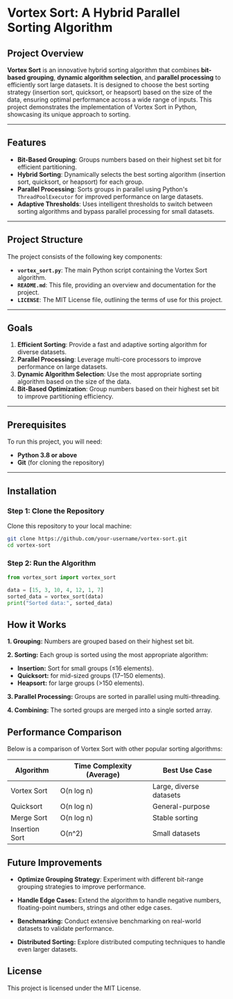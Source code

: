 # Vortex Sort: A Hybrid Parallel Sorting Algorithm

## Project Overview

**Vortex Sort** is an innovative hybrid sorting algorithm that combines **bit-based grouping**, **dynamic algorithm selection**, and **parallel processing** to efficiently sort large datasets. It is designed to choose the best sorting strategy (insertion sort, quicksort, or heapsort) based on the size of the data, ensuring optimal performance across a wide range of inputs. This project demonstrates the implementation of Vortex Sort in Python, showcasing its unique approach to sorting.

---

## Features

- **Bit-Based Grouping**: Groups numbers based on their highest set bit for efficient partitioning.
- **Hybrid Sorting**: Dynamically selects the best sorting algorithm (insertion sort, quicksort, or heapsort) for each group.
- **Parallel Processing**: Sorts groups in parallel using Python's `ThreadPoolExecutor` for improved performance on large datasets.
- **Adaptive Thresholds**: Uses intelligent thresholds to switch between sorting algorithms and bypass parallel processing for small datasets.

---

## Project Structure

The project consists of the following key components:

- **`vortex_sort.py`**: The main Python script containing the Vortex Sort algorithm.
- **`README.md`**: This file, providing an overview and documentation for the project.
- **`LICENSE`**: The MIT License file, outlining the terms of use for this project.

---

## Goals

1. **Efficient Sorting**: Provide a fast and adaptive sorting algorithm for diverse datasets.
2. **Parallel Processing**: Leverage multi-core processors to improve performance on large datasets.
3. **Dynamic Algorithm Selection**: Use the most appropriate sorting algorithm based on the size of the data.
4. **Bit-Based Optimization**: Group numbers based on their highest set bit to improve partitioning efficiency.

---

## Prerequisites

To run this project, you will need:

- **Python 3.8 or above**
- **Git** (for cloning the repository)

---

## Installation

### Step 1: Clone the Repository

Clone this repository to your local machine:

```bash
git clone https://github.com/your-username/vortex-sort.git
cd vortex-sort
```

### Step 2: Run the Algorithm
```python
from vortex_sort import vortex_sort

data = [15, 3, 10, 4, 12, 1, 7]
sorted_data = vortex_sort(data)
print("Sorted data:", sorted_data)
```

## How it Works

**1. Grouping:** Numbers are grouped based on their highest set bit.

**2. Sorting:** Each group is sorted using the most appropriate algorithm:
  - **Insertion:** Sort for small groups (≤16 elements).
  - **Quicksort:** for mid-sized groups (17–150 elements).
  - **Heapsort:** for large groups (>150 elements).

**3. Parallel Processing:** Groups are sorted in parallel using multi-threading.

**4. Combining:** The sorted groups are merged into a single sorted array.

## Performance Comparison

Below is a comparison of Vortex Sort with other popular sorting algorithms:

| Algorithm      | Time Complexity (Average) | Best Use Case          |
|----------------|---------------------------|------------------------|
| Vortex Sort    | O(n log n)                | Large, diverse datasets|
| Quicksort      | O(n log n)                | General-purpose        |
| Merge Sort     | O(n log n)                | Stable sorting         |
| Insertion Sort | O(n^2)                    | Small datasets         |

## Future Improvements

- **Optimize Grouping Strategy**: Experiment with different bit-range grouping strategies to improve performance.

- **Handle Edge Cases:** Extend the algorithm to handle negative numbers, floating-point numbers, strings and other edge cases.

- **Benchmarking:** Conduct extensive benchmarking on real-world datasets to validate performance.

- **Distributed Sorting:** Explore distributed computing techniques to handle even larger datasets.

##  License

This project is licensed under the MIT License.




